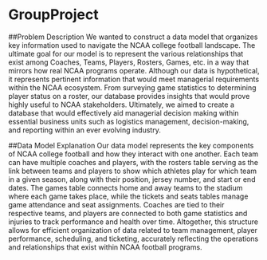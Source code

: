 # GroupProject

##Problem Description
We wanted to construct a data model that organizes key information used to navigate the NCAA college football landscape. The ultimate goal for our model is to represent the various relationships that exist among Coaches, Teams, Players, Rosters, Games, etc. in a way that mirrors how real NCAA programs operate. Although our data is hypothetical, it represents pertinent information that would meet managerial requirements within the NCAA ecosystem. From surveying game statistics to determining player status on a roster, our database provides insights that would prove highly useful to NCAA stakeholders. Ultimately, we aimed to create a database that would effectively aid managerial decision making within essential business units such as logistics management, decision-making, and reporting within an ever evolving industry.



##Data Model Explanation
Our data model represents the key components of NCAA college football and how they interact with one another. Each team can have multiple coaches and players, with the rosters table serving as the link between teams and players to show which athletes play for which team in a given season, along with their position, jersey number, and start or end dates. The games table connects home and away teams to the stadium where each game takes place, while the tickets and seats tables manage game attendance and seat assignments. Coaches are tied to their respective teams, and players are connected to both game statistics and injuries to track performance and health over time. Altogether, this structure allows for efficient organization of data related to team management, player performance, scheduling, and ticketing, accurately reflecting the operations and relationships that exist within NCAA football programs.
